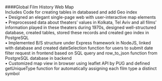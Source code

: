 ####Global Film History Web Map  
Includes Code for creating tables in databased and add Geo index  
• Designed an elegant single-page web with user-interactive map elements  
    • Preprocessed data about theaters’ values in Kolkata, Tel Aviv and all films’ information played in these theaters during 1970s, designed well-structured database, created tables, stored these records and created geo index in PostgreSQL  
    • Implemented B/S structure under Express framework in NodeJS, linked with database and created dateSelection function for users to submit date filter request in frontend based on SQL query and row_to_json function from PostgreSQL database in backend  
    • Customized map view in browser using leaflet API by PUG and defined getUniqueType function for automatically assigning each film type a distinct symbol 

